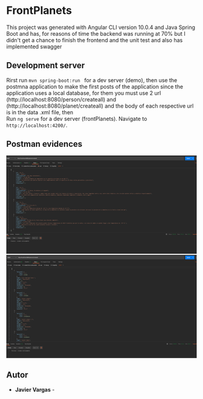 # FrontPlanets

This project was generated with Angular CLI version 10.0.4 and Java Spring Boot and has, for reasons of time the backend  was running at 70% but I didn't get a chance to finish the frontend and the unit test and also has implemented swagger

## Development server
Rirst run `mvn spring-boot:run ` for a dev server (demo), then use the postmna application to make the first posts of the application since the application uses a local database, for them you must use 2 url (http://localhost:8080/person/createall) and (http://localhost:8080/planet/createall) and the body of each respective url is in the data .xml file, then  
Run `ng serve` for a dev server (frontPlanets). Navigate to `http://localhost:4200/`. 

## Postman evidences 
![formula1](imagenes/image1.PNG)
![formula2](imagenes/imagen2.PNG)

## Autor

* **Javier Vargas** - 
